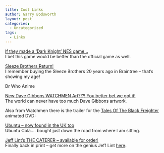 ```yaml
---
title: Cool Links
author: Garry Bodsworth
layout: post
categories:
  - Uncategorized
tags:
  - Links
---
```

[If they made a ‘Dark Knight’ NES game…][1]  
I bet this game would be better than the official game as well.

[Sleeze Brothers Return! ][2]  
I remember buying the Sleeze Brothers 20 years ago in Braintree &#8211; that&#8217;s showing my age!

Dr Who Anime  


[New Dave Gibbons WATCHMEN Art?!?! You better bet we got it!][3]  
The world can never have too much Dave Gibbons artwork.

Also from Watchmen there is the trailer for the [Tales Of The Black Freighter][4] animated DVD:  


[Ubuntu &#8211; now found in the UK too][5]  
Ubuntu Cola&#8230;. bought just down the road from where I am sitting.

[Jeff Lint’s THE CATERER &#8211; available for order!][6]  
Finally back in print &#8211; get more on the genius Jeff Lint [here][7].

 [1]: http://www.crunchgear.com/2009/01/16/if-they-made-a-dark-knight-nes-game/
 [2]: http://downthetubescomics.blogspot.com/2009/01/sleeze-brothers-return.html
 [3]: http://www.aintitcool.com/node/39871
 [4]: http://www.cinematical.com/2009/01/30/tales-of-the-black-freighter-dvd-details/
 [5]: http://therning.org/magnus/archives/451
 [6]: http://www.floatingworldcomics.com/main/jeff-lints-the-caterer-available-for-order/
 [7]: http://www.snowbooks.com/wiki/Jeff_Lint/